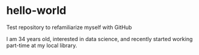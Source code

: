 # hello-world
Test repository to refamiliarize myself with GitHub

I am 34 years old, interested in data science, and recently started working part-time at my local library.
